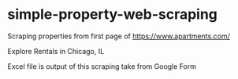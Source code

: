 # simple-property-web-scraping

Scraping properties from first page of https://www.apartments.com/

Explore Rentals in Chicago, IL

Excel file is output of this scraping take from Google Form 

